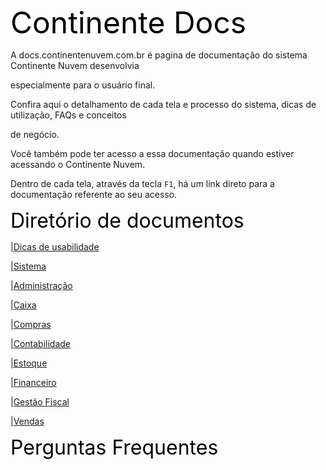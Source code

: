  <font color="black" size="8">Continente Docs </font>

A docs.continentenuvem.com.br é pagina de documentação do sistema Continente Nuvem desenvolvia 

especialmente para o usuário final. 

Confira aqui o detalhamento de cada tela e processo do sistema,  dicas de utilização, FAQs e conceitos 

de negócio. 

Você também pode ter acesso a essa documentação quando estiver acessando o Continente Nuvem. 

Dentro de cada tela, através da tecla `F1`, há um link direto para a documentação referente ao seu acesso.



 <font color="black" size="6">Diretório de documentos  </font>



|[Dicas de usabilidade](dicas.md)

|[Sistema](sistema.md)

|[Administração](administracao.md)

|[Caixa](caixa.md)

|[Compras](compras.md)

|[Contabilidade](contabilidade.md)

|[Estoque](estoque.md)

|[Financeiro](financeiro.md)

|[Gestão Fiscal](gestao_fiscal.md)

|[Vendas](vendas.md)



 <font color="black" size="6">Perguntas Frequentes</font>

